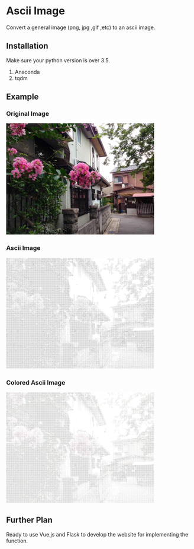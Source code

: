 # Ascii Image
Convert a general image (png, jpg ,gif ,etc) to an ascii image. 
## Installation
Make sure your python version is over 3.5.
1. Anaconda
2. tqdm

## Example

### Original Image
<img src="https://github.com/GTAfellow/asciiImage/blob/master/example/spring.jpg" width="400" height="300" alt="Can't load the pic."/>

### Ascii Image
<img src="https://github.com/GTAfellow/asciiImage/blob/master/example/spring_ascii.jpg" width="400" height="300" alt="Can't load the pic."/>

### Colored Ascii Image
<img src="https://github.com/GTAfellow/asciiImage/blob/master/example/spring_ascii_color.jpg" width="400" height="300" alt="Can't load the pic."/>

## Further Plan
Ready to use Vue.js and Flask to develop the website for implementing the function.
